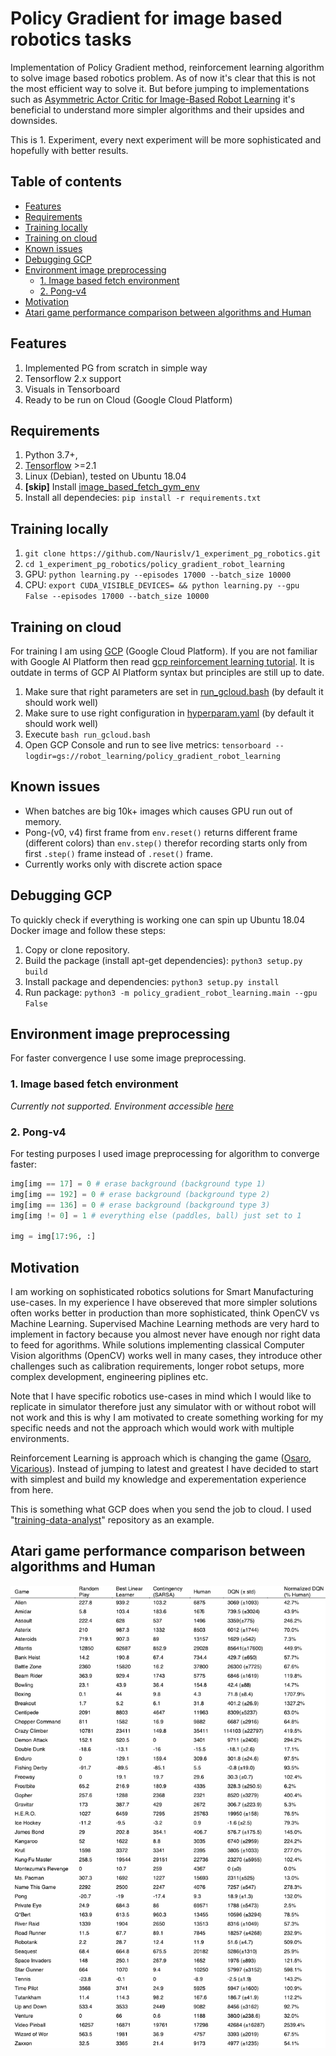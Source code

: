[//]: # (Image References)

[image1]: ./images/atari_game_performance.png "Atari game performance compare"

# Policy Gradient for image based robotics tasks

Implementation of Policy Gradient method, reinforcement learning algorithm to solve image based robotics problem. As of now it's clear that this is not the most efficient way to solve it. But before jumping to implementations such as [Asymmetric Actor Critic for Image-Based Robot Learning](https://arxiv.org/abs/1710.06542) it's beneficial to understand more simpler algorithms and their upsides and downsides.

This is 1. Experiment, every next experiment will be more sophisticated and hopefully with better results.

## Table of contents

- [Features](#features)
- [Requirements](#requirements)
- [Training locally](#training-locally)
- [Training on cloud](#training-on-cloud)
- [Known issues](#known-issues)
- [Debugging GCP](#debugging-gcp)
- [Environment image preprocessing](#environment-image-preprocessing)
  * [1. Image based fetch environment](#1-image-based-fetch-environment)
  * [2. Pong-v4](#2-pong-v4)
- [Motivation](#motivation)
- [Atari game performance comparison between algorithms and Human](#atari-game-performance-comparison-between-algorithms-and-human)

## Features

1. Implemented PG from scratch in simple way
2. Tensorflow 2.x support
3. Visuals in Tensorboard
4. Ready to be run on Cloud (Google Cloud Platform)

## Requirements

1. Python 3.7+,
2. [Tensorflow](https://www.tensorflow.org/) >=2.1
3. Linux (Debian), tested on Ubuntu 18.04
4. __[skip]__ Install [image_based_fetch_gym_env](https://github.com/Naurislv/image_based_fetch_gym_env.git)
5. Install all dependecies: `pip install -r requirements.txt`

## Training locally

1. `git clone https://github.com/Naurislv/1_experiment_pg_robotics.git`
2. `cd 1_experiment_pg_robotics/policy_gradient_robot_learning`
3. GPU: `python learning.py --episodes 17000 --batch_size 10000`
4. CPU: `export CUDA_VISIBLE_DEVICES= && python learning.py --gpu False --episodes 17000 --batch_size 10000`

## Training on cloud

For training I am using [GCP](https://cloud.google.com/) (Google Cloud Platform). If you are not familiar with Google AI Platform then read [gcp reinforcement learning tutorial](https://cloud.google.com/blog/products/ai-machine-learning/deep-reinforcement-learning-on-gcp-using-hyperparameters-and-cloud-ml-engine-to-best-openai-gym-games). It is outdate in terms of GCP AI Platform syntax but principles are still up to date.

1. Make sure that right parameters are set in [run_gcloud.bash](run_gcloud.bash) (by default it should work well)
2. Make sure to use right configuration in [hyperparam.yaml](hyperparam.yaml) (by default it should work well)
3. Execute `bash run_gcloud.bash`
4. Open GCP Console and run to see live metrics: `tensorboard --logdir=gs://robot_learning/policy_gradient_robot_learning`

## Known issues

- When batches are big 10k+ images which causes GPU run out of memory.
- Pong-(v0, v4) first frame from `env.reset()` returns different frame (different colors) than `env.step()` therefor recording starts only from first `.step()` frame instead of `.reset()` frame.
- Currently works only with discrete action space


## Debugging GCP

To quickly check if everything is working one can spin up Ubuntu 18.04 Docker image and follow these steps:

1. Copy or clone repository.
2. Build the package (install apt-get dependencies): `python3 setup.py build`
3. Install package and dependencies: `python3 setup.py install`
4. Run package: `python3 -m policy_gradient_robot_learning.main --gpu False`


## Environment image preprocessing

For faster convergence I use some image preprocessing.

### 1. Image based fetch environment

_Currently not supported. Environment accessible [here](https://github.com/Naurislv/image_based_fetch_gym_env.git)_

### 2. Pong-v4

For testing purposes I used image preprocessing for algorithm to converge faster:

```python
img[img == 17] = 0 # erase background (background type 1)
img[img == 192] = 0 # erase background (background type 2)
img[img == 136] = 0 # erase background (background type 3)
img[img != 0] = 1 # everything else (paddles, ball) just set to 1

img = img[17:96, :]
```

## Motivation

I am working on sophisticated robotics solutions for Smart Manufacturing use-cases. In my experience I have obsereved that more simpler solutions often works better in production than more sophisticated, think OpenCV vs Machine Learning. Supervised Machine Learning methods are very hard to implement in factory because you almost never have enough nor right data to feed for agorithms. While solutions implementing classical Computer Vision algorithms (OpenCV) works well in many cases, they introduce other challenges such as calibration requirements, longer robot setups, more complex development, engineering piplines etc.

Note that I have specific robotics use-cases in mind which I would like to replicate in simulator therefore just any simulator with or without robot will not work and this is why I am motivated to create something working for my specific needs and not the approach which would work with multiple environments.

Reinforcement Learning is approach which is changing the game ([Osaro](https://www.osaro.com/), [Vicarious](https://www.vicarious.com/)). Instead of jumping to latest and greatest I have decided to start with simplest and build my knowledge and experementation experience from here.

This is something what GCP does when you send the job to cloud. I used "[training-data-analyst](https://github.com/GoogleCloudPlatform/training-data-analyst/tree/master/blogs/rl-on-gcp/DQN_Breakout)" repository as an example.

## Atari game performance comparison between algorithms and Human

![alt text][image1]
